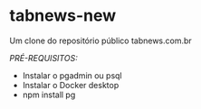 # tabnews-new
Um clone do repositório público tabnews.com.br


*PRÉ-REQUISITOS:*
- Instalar o pgadmin ou psql
- Instalar o Docker desktop
- npm install pg
